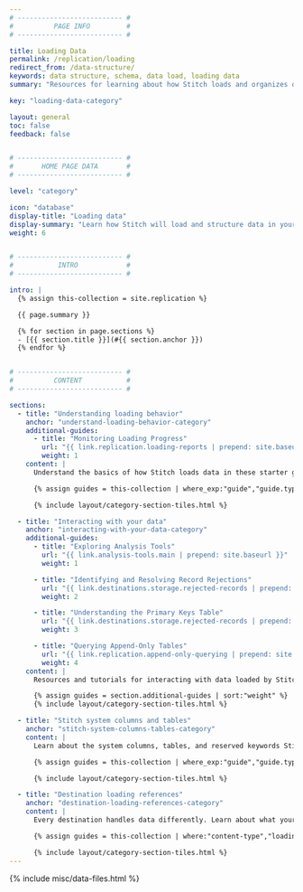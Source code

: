 ```yaml
---
# -------------------------- #
#          PAGE INFO         #
# -------------------------- #

title: Loading Data
permalink: /replication/loading
redirect_from: /data-structure/
keywords: data structure, schema, data load, loading data
summary: "Resources for learning about how Stitch loads and organizes data into your destination."

key: "loading-data-category"

layout: general
toc: false
feedback: false


# -------------------------- #
#       HOME PAGE DATA       #
# -------------------------- #

level: "category"

icon: "database"
display-title: "Loading data"
display-summary: "Learn how Stitch will load and structure data in your destination."
weight: 6


# -------------------------- #
#           INTRO            #
# -------------------------- #

intro: |
  {% assign this-collection = site.replication %}

  {{ page.summary }}

  {% for section in page.sections %}
  - [{{ section.title }}](#{{ section.anchor }})
  {% endfor %}


# -------------------------- #
#          CONTENT           #
# -------------------------- #

sections:
  - title: "Understanding loading behavior"
    anchor: "understand-loading-behavior-category"
    additional-guides:
      - title: "Monitoring Loading Progress"
        url: "{{ link.replication.loading-reports | prepend: site.baseurl }}"
        weight: 1
    content: |
      Understand the basics of how Stitch loads data in these starter guides.

      {% assign guides = this-collection | where_exp:"guide","guide.type contains 'loading-basics'" | concat: section.additional-guides | sort:"weight" %}

      {% include layout/category-section-tiles.html %}

  - title: "Interacting with your data"
    anchor: "interacting-with-your-data-category"
    additional-guides:
      - title: "Exploring Analysis Tools"
        url: "{{ link.analysis-tools.main | prepend: site.baseurl }}"
        weight: 1

      - title: "Identifying and Resolving Record Rejections"
        url: "{{ link.destinations.storage.rejected-records | prepend: site.baseurl }}"
        weight: 2

      - title: "Understanding the Primary Keys Table"
        url: "{{ link.destinations.storage.rejected-records | prepend: site.baseurl }}"
        weight: 3

      - title: "Querying Append-Only Tables"
        url: "{{ link.replication.append-only-querying | prepend: site.baseurl }}"
        weight: 4
    content: |
      Resources and tutorials for interacting with data loaded by Stitch into your destination.

      {% assign guides = section.additional-guides | sort:"weight" %}
      {% include layout/category-section-tiles.html %}

  - title: "Stitch system columns and tables"
    anchor: "stitch-system-columns-tables-category"
    content: |
      Learn about the system columns, tables, and reserved keywords Stitch uses to load data.

      {% assign guides = this-collection | where_exp:"guide","guide.type contains 'system'" | sort:"weight" %}

      {% include layout/category-section-tiles.html %}

  - title: "Destination loading references"
    anchor: "destination-loading-references-category"
    content: |
      Every destination handles data differently. Learn about what your destination supports, what it doesn't, and how Stitch will load your data as a result in these detailed references.

      {% assign guides = this-collection | where:"content-type","loading-reference" | sort: "display_name" %}

      {% include layout/category-section-tiles.html %}
---
```

{% include misc/data-files.html %}